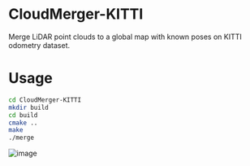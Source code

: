 # CloudMerger-KITTI
Merge LiDAR point clouds to a global map with known poses on KITTI odometry dataset.

# Usage
```bash
cd CloudMerger-KITTI
mkdir build
cd build
cmake ..
make
./merge
```
![image](https://github.com/SpadyDong/CloudMerger-KITTI/assets/47657625/6fdb6524-9a32-40bc-ac08-de1dbfb727d3)
